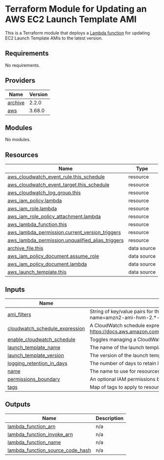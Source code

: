 # Terraform Module for Updating an AWS EC2 Launch Template AMI

This is a Terraform module that deploys a [Lambda function](lambda.py) for updating EC2
Launch Template AMIs to the latest version.

<!-- BEGINNING OF PRE-COMMIT-TERRAFORM DOCS HOOK -->
## Requirements

No requirements.

## Providers

| Name | Version |
|------|---------|
| <a name="provider_archive"></a> [archive](#provider\_archive) | 2.2.0 |
| <a name="provider_aws"></a> [aws](#provider\_aws) | 3.68.0 |

## Modules

No modules.

## Resources

| Name | Type |
|------|------|
| [aws_cloudwatch_event_rule.this_schedule](https://registry.terraform.io/providers/hashicorp/aws/latest/docs/resources/cloudwatch_event_rule) | resource |
| [aws_cloudwatch_event_target.this_schedule](https://registry.terraform.io/providers/hashicorp/aws/latest/docs/resources/cloudwatch_event_target) | resource |
| [aws_cloudwatch_log_group.this](https://registry.terraform.io/providers/hashicorp/aws/latest/docs/resources/cloudwatch_log_group) | resource |
| [aws_iam_policy.lambda](https://registry.terraform.io/providers/hashicorp/aws/latest/docs/resources/iam_policy) | resource |
| [aws_iam_role.lambda](https://registry.terraform.io/providers/hashicorp/aws/latest/docs/resources/iam_role) | resource |
| [aws_iam_role_policy_attachment.lambda](https://registry.terraform.io/providers/hashicorp/aws/latest/docs/resources/iam_role_policy_attachment) | resource |
| [aws_lambda_function.this](https://registry.terraform.io/providers/hashicorp/aws/latest/docs/resources/lambda_function) | resource |
| [aws_lambda_permission.current_version_triggers](https://registry.terraform.io/providers/hashicorp/aws/latest/docs/resources/lambda_permission) | resource |
| [aws_lambda_permission.unqualified_alias_triggers](https://registry.terraform.io/providers/hashicorp/aws/latest/docs/resources/lambda_permission) | resource |
| [archive_file.this](https://registry.terraform.io/providers/hashicorp/archive/latest/docs/data-sources/file) | data source |
| [aws_iam_policy_document.assume_role](https://registry.terraform.io/providers/hashicorp/aws/latest/docs/data-sources/iam_policy_document) | data source |
| [aws_iam_policy_document.lambda](https://registry.terraform.io/providers/hashicorp/aws/latest/docs/data-sources/iam_policy_document) | data source |
| [aws_launch_template.this](https://registry.terraform.io/providers/hashicorp/aws/latest/docs/data-sources/launch_template) | data source |

## Inputs

| Name | Description | Type | Default | Required |
|------|-------------|------|---------|:--------:|
| <a name="input_ami_filters"></a> [ami\_filters](#input\_ami\_filters) | String of key/value pairs for the AMI filter. Refer to lambda.py for more info. For example: name=amzn2-ami-hvm-2.*-x86\_64-ebs;owner-alias=amazon | `string` | n/a | yes |
| <a name="input_cloudwatch_schedule_expression"></a> [cloudwatch\_schedule\_expression](#input\_cloudwatch\_schedule\_expression) | A CloudWatch schedule expression. See https://docs.aws.amazon.com/AmazonCloudWatch/latest/events/ScheduledEvents.html. | `string` | `"rate(6 hours)"` | no |
| <a name="input_enable_cloudwatch_schedule"></a> [enable\_cloudwatch\_schedule](#input\_enable\_cloudwatch\_schedule) | Toggles managing a CloudWatch event rule and trigger based on a schedule. | `bool` | `true` | no |
| <a name="input_launch_template_name"></a> [launch\_template\_name](#input\_launch\_template\_name) | The name of the launch template to check and update. | `string` | n/a | yes |
| <a name="input_launch_template_version"></a> [launch\_template\_version](#input\_launch\_template\_version) | The version of the launch template to check ($Default, $Latest). | `string` | `"$Default"` | no |
| <a name="input_logging_retention_in_days"></a> [logging\_retention\_in\_days](#input\_logging\_retention\_in\_days) | The number of days to retain logs in CloudWatch. | `number` | `30` | no |
| <a name="input_name"></a> [name](#input\_name) | The name to use for resources. | `string` | n/a | yes |
| <a name="input_permissions_boundary"></a> [permissions\_boundary](#input\_permissions\_boundary) | An optional IAM permissions boundary to use when creating IAM roles. | `string` | `null` | no |
| <a name="input_tags"></a> [tags](#input\_tags) | Map of tags to apply to resources. | `map(any)` | `{}` | no |

## Outputs

| Name | Description |
|------|-------------|
| <a name="output_lambda_function_arn"></a> [lambda\_function\_arn](#output\_lambda\_function\_arn) | n/a |
| <a name="output_lambda_function_invoke_arn"></a> [lambda\_function\_invoke\_arn](#output\_lambda\_function\_invoke\_arn) | n/a |
| <a name="output_lambda_function_name"></a> [lambda\_function\_name](#output\_lambda\_function\_name) | n/a |
| <a name="output_lambda_function_source_code_hash"></a> [lambda\_function\_source\_code\_hash](#output\_lambda\_function\_source\_code\_hash) | n/a |
<!-- END OF PRE-COMMIT-TERRAFORM DOCS HOOK -->
